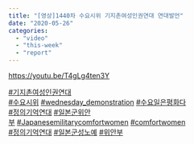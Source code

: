 ```yaml
---
title: "[영상]1440차 수요시위 기지촌여성인권연대 연대발언"
date: "2020-05-26"
categories: 
  - "video"
  - "this-week"
  - "report"
---
```


https://youtu.be/T4gLg4ten3Y

[#기지촌여성인권연대](https://www.facebook.com/hashtag/%EA%B8%B0%EC%A7%80%EC%B4%8C%EC%97%AC%EC%84%B1%EC%9D%B8%EA%B6%8C%EC%97%B0%EB%8C%80?source=feed_text&epa=HASHTAG)  
[#수요시위](https://www.facebook.com/hashtag/%EC%88%98%EC%9A%94%EC%8B%9C%EC%9C%84?source=feed_text&epa=HASHTAG) [#wednesday\_demonstration](https://www.facebook.com/hashtag/wednesday_demonstration?source=feed_text&epa=HASHTAG) [#수요일은평화다](https://www.facebook.com/hashtag/%EC%88%98%EC%9A%94%EC%9D%BC%EC%9D%80%ED%8F%89%ED%99%94%EB%8B%A4?source=feed_text&epa=HASHTAG)  
[#정의기억연대](https://www.facebook.com/hashtag/%EC%A0%95%EC%9D%98%EA%B8%B0%EC%96%B5%EC%97%B0%EB%8C%80?source=feed_text&epa=HASHTAG) [#일본군위안부](https://www.facebook.com/hashtag/%EC%9D%BC%EB%B3%B8%EA%B5%B0%EC%9C%84%EC%95%88%EB%B6%80?source=feed_text&epa=HASHTAG) [#Japanesemilitarycomfortwomen](https://www.facebook.com/hashtag/japanesemilitarycomfortwomen?source=feed_text&epa=HASHTAG) [#comfortwomen](https://www.facebook.com/hashtag/comfortwomen?source=feed_text&epa=HASHTAG)  
[#정의기억연대](https://www.facebook.com/hashtag/%EC%A0%95%EC%9D%98%EA%B8%B0%EC%96%B5%EC%97%B0%EB%8C%80?source=feed_text&epa=HASHTAG) [#일본군성노예](https://www.facebook.com/hashtag/%EC%9D%BC%EB%B3%B8%EA%B5%B0%EC%84%B1%EB%85%B8%EC%98%88?source=feed_text&epa=HASHTAG) [#위안부](https://www.facebook.com/hashtag/%EC%9C%84%EC%95%88%EB%B6%80?source=feed_text&epa=HASHTAG)
